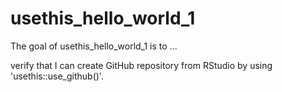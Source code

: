 
# usethis_hello_world_1

<!-- badges: start -->
<!-- badges: end -->

The goal of usethis_hello_world_1 is to ...

verify that I can create GitHub repository from RStudio by using 'usethis::use_github()'.